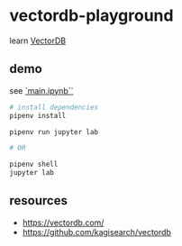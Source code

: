 # vectordb-playground

learn [VectorDB](https://vectordb.com/)

## demo

see [`main.ipynb``](./main.ipynb)

```bash
# install dependencies
pipenv install

pipenv run jupyter lab

# OR

pipenv shell
jupyter lab
```

## resources

- https://vectordb.com/
- https://github.com/kagisearch/vectordb